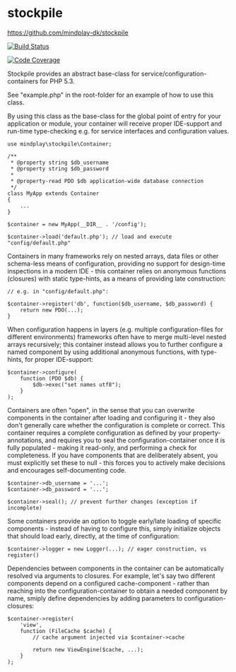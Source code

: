 stockpile
=========

https://github.com/mindplay-dk/stockpile

[![Build Status](https://travis-ci.org/mindplay-dk/stockpile.png)](https://travis-ci.org/mindplay-dk/stockpile)

[![Code Coverage](https://scrutinizer-ci.com/g/mindplay-dk/stockpile/badges/coverage.png?b=master)](https://scrutinizer-ci.com/g/mindplay-dk/stockpile/?branch=master)

Stockpile provides an abstract base-class for service/configuration-containers for PHP 5.3.

See "example.php" in the root-folder for an example of how to use this class.

By using this class as the base-class for the global point of entry for your
application or module, your container will receive proper IDE-support and
run-time type-checking e.g. for service interfaces and configuration values.

    use mindplay\stockpile\Container;

    /**
     * @property string $db_username
     * @property string $db_password
     *
     * @property-read PDO $db application-wide database connection
     */
    class MyApp extends Container
    {
        ...
    }

    $container = new MyApp(__DIR__ . '/config');

    $container->load('default.php'); // load and execute "config/default.php"

Containers in many frameworks rely on nested arrays, data files or other
schema-less means of configuration, providing no support for design-time
inspections in a modern IDE - this container relies on anonymous functions
(closures) with static type-hints, as a means of providing late construction:

    // e.g. in "config/default.php":

    $container->register('db', function($db_username, $db_password) {
        return new PDO(...);
    }

When configuration happens in layers (e.g. multiple configuration-files for
different environments) frameworks often have to merge multi-level nested
arrays recursively; this container instead allows you to further configure
a named component by using additional anonymous functions, with type-hints,
for proper IDE-support:

    $container->configure(
        function (PDO $db) {
            $db->exec("set names utf8");
        }
    );

Containers are often "open", in the sense that you can overwrite components
in the container after loading and configuring it - they also don't generally
care whether the configuration is complete or correct. This container requires
a complete configuration as defined by your property-annotations, and requires
you to seal the configuration-container once it is fully populated - making it
read-only, and performing a check for completeness. If you have components
that are deliberately absent, you must explicitly set these to null - this
forces you to actively make decisions and encourages self-documenting code.

    $container->db_username = '...';
    $container->db_password = '...';

    $container->seal(); // prevent further changes (exception if incomplete)

Some containers provide an option to toggle early/late loading of specific
components - instead of having to configure this, simply initialize objects
that should load early, directly, at the time of configuration:

    $container->logger = new Logger(...); // eager construction, vs register()

Dependencies between components in the container can be automatically resolved
via arguments to closures. For example, let's say two different components
depend on a configured cache-component - rather than reaching into the
configuration-container to obtain a needed component by name, smiply define
dependencies by adding parameters to configuration-closures:

    $container->register(
        'view',
        function (FileCache $cache) {
            // cache argument injected via $container->cache

            return new ViewEngine($cache, ...);
        }
    );
